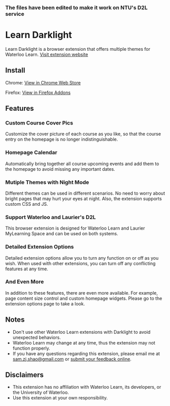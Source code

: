 ### The files have been edited to make it work on NTU's D2L service

# Learn Darklight
Learn Darklight is a browser extension that offers multiple themes for Waterloo Learn. [Visit extension website](https://www.zijianshao.com/dlight/ "Learn Darklight Official Website")

## Install
Chrome: [View in Chrome Web Store](https://chrome.google.com/webstore/detail/learn-darklight/lhodieepeghcemhpbloffmljoklaklho "Learn Darklight (Chrome Version)")

Firefox: [View in Firefox Addons](https://addons.mozilla.org/addon/learn-darklight/ "Learn Darklight (Firefox Version)")

## Features
### Custom Course Cover Pics
Customize the cover picture of each course as you like, so that the course entry on the homepage is no longer indistinguishable.
### Homepage Calendar
Automatically bring together all course upcoming events and add them to the homepage to avoid missing any important dates.
### Mutiple Themes with Night Mode
Different themes can be used in different scenarios. No need to worry about bright pages that may hurt your eyes at night. Also, the extension supports custom CSS and JS.
### Support Waterloo and Laurier's D2L
This browser extension is designed for Waterloo Learn and Laurier MyLearning Space and can be used on both systems.
### Detailed Extension Options
Detailed extension options allow you to turn any function on or off as you wish. When used with other extensions, you can turn off any conflicting features at any time.
### And Even More
In addition to these features, there are even more available. For example, page content size control and custom homepage widgets. Please go to the extension options page to take a look.

## Notes
- Don't use other Waterloo Learn extensions with Darklight to avoid unexpected behaviors.
- Waterloo Learn may change at any time, thus the extension may not function properly.
- If you have any questions regarding this extension, please email me at sam.zj.shao@gmail.com or [submit your feedback online](https://docs.google.com/forms/d/e/1FAIpQLSc8teQisXY9j7mGFWwlNgna5qLqi3kjh31R3iR742oQpJ0fOA/viewform "Submit feedback online").

## Disclaimers
- This extension has no affiliation with Waterloo Learn, its developers, or the University of Waterloo.
- Use this extension at your own responsibility.

